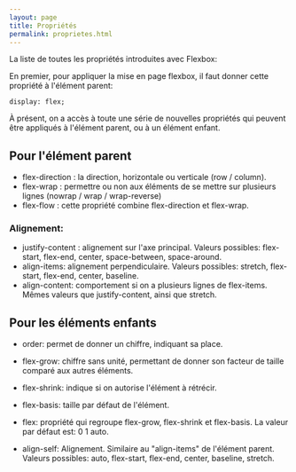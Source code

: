 ```yaml
---
layout: page
title: Propriétés
permalink: proprietes.html
---
```


La liste de toutes les propriétés introduites avec Flexbox:

En premier, pour appliquer la  mise en page flexbox, il faut donner cette propriété à l'élément parent:

```
display: flex;
```

À présent, on a accès à toute une série de nouvelles propriétés qui peuvent être appliqués à l'élément parent, ou à un élément enfant.

## Pour l'élément parent

* flex-direction : la direction, horizontale ou verticale (row / column).
* flex-wrap : permettre ou non aux éléments de se mettre sur plusieurs lignes (nowrap / wrap / wrap-reverse)
* flex-flow : cette propriété combine flex-direction et flex-wrap.

### Alignement:

* justify-content : alignement sur l'axe principal. Valeurs possibles: flex-start, flex-end, center, space-between, space-around.
* align-items: alignement perpendiculaire. Valeurs possibles: stretch, flex-start, flex-end, center, baseline.
* align-content: comportement si on a plusieurs lignes de flex-items. Mêmes valeurs que justify-content, ainsi que stretch.

## Pour les éléments enfants

* order: permet de donner un chiffre, indiquant sa place.
* flex-grow: chiffre sans unité, permettant de donner son facteur de taille comparé aux autres éléments.
* flex-shrink: indique si on autorise l'élément à rétrécir.
* flex-basis: taille par défaut de l'élément.
* flex: propriété qui regroupe flex-grow, flex-shrink et flex-basis. La valeur par défaut est: 0 1 auto.

* align-self: Alignement. Similaire au "align-items" de l'élément parent. Valeurs possibles: auto, flex-start, flex-end, center, baseline, stretch.
